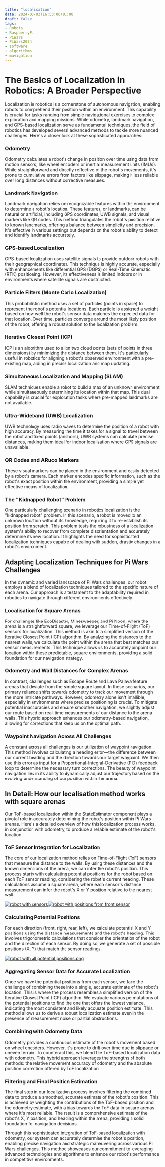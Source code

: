 ```yaml
---
title: "localisation"
date: 2024-03-03T16:53:06+01:00
draft: false
tags:
- Robots
- RaspberryPi
- PiWars
- PiWars2024
- software
- algorithms
- mavigation
---
```


# The Basics of Localization in Robotics: A Broader Perspective
Localization in robotics is a cornerstone of autonomous navigation, enabling robots to comprehend their position within an environment. This capability is crucial for tasks ranging from simple navigational exercises to complex exploration and mapping missions. While odometry, landmark navigation, and GPS-based localization serve as fundamental techniques, the field of robotics has developed several advanced methods to tackle more nuanced challenges. Here's a closer look at these sophisticated approaches:

### Odometry
Odometry calculates a robot's change in position over time using data from motion sensors, like wheel encoders or inertial measurement units (IMUs). While straightforward and directly reflective of the robot's movements, it's prone to cumulative errors from factors like slippage, making it less reliable over long distances without corrective measures.

### Landmark Navigation
Landmark navigation relies on recognizable features within the environment to determine a robot's location. These features, or landmarks, can be natural or artificial, including GPS coordinates, UWB signals, and visual markers like QR codes. This method triangulates the robot's position relative to known landmarks, offering a balance between simplicity and precision. It's effective in various settings but depends on the robot's ability to detect and identify landmarks accurately.

### GPS-based Localization
GPS-based localization uses satellite signals to provide outdoor robots with their geographical coordinates. This technique is highly accurate, especially with enhancements like differential GPS (DGPS) or Real-Time Kinematic (RTK) positioning. However, its effectiveness is limited indoors or in environments where satellite signals are obstructed.

### Particle Filters (Monte Carlo Localization)
This probabilistic method uses a set of particles (points in space) to represent the robot's potential locations. Each particle is assigned a weight based on how well the robot's sensor data matches the expected data for that location. Over time, particles converge around the most likely position of the robot, offering a robust solution to the localization problem.

### Iterative Closest Point (ICP)
ICP is an algorithm used to align two cloud points (sets of points in three dimensions) by minimizing the distance between them. It's particularly useful in robotics for aligning a robot's observed environment with a pre-existing map, aiding in precise localization and map updating.

### Simultaneous Localization and Mapping (SLAM)
SLAM techniques enable a robot to build a map of an unknown environment while simultaneously determining its location within that map. This dual capability is crucial for exploration tasks where pre-mapped landmarks are not available.

### Ultra-Wideband (UWB) Localization
UWB technology uses radio waves to determine the position of a robot with high accuracy. By measuring the time it takes for a signal to travel between the robot and fixed points (anchors), UWB systems can calculate precise distances, making them ideal for indoor localization where GPS signals are unavailable.

### QR Codes and ARuco Markers
These visual markers can be placed in the environment and easily detected by a robot's camera. Each marker encodes specific information, such as the robot's exact position within the environment, providing a simple yet effective means of localization.

### The "Kidnapped Robot" Problem
One particularly challenging scenario in robotics localization is the "kidnapped robot" problem. In this scenario, a robot is moved to an unknown location without its knowledge, requiring it to re-establish its position from scratch. This problem tests the robustness of a localization system's ability to recover from complete disorientation and accurately determine its new location. It highlights the need for sophisticated localization techniques capable of dealing with sudden, drastic changes in a robot's environment.


## Adapting Localization Techniques for Pi Wars Challenges
In the dynamic and varied landscape of Pi Wars challenges, our robot employs a blend of localization techniques tailored to the specific nature of each arena. Our approach is a testament to the adaptability required in robotics to navigate through different environments effectively.

### Localisation for Square Arenas
For challenges like EcoDisaster, Minesweeper, and Pi Noon, where the arena is a straightforward square, we leverage our Time-of-Flight (ToF) sensors for localization. This method is akin to a simplified version of the Iterative Closest Point (ICP) algorithm. By analyzing the distances to the nearest walls, we calculate the point within the arena that best matches our sensor measurements. This technique allows us to accurately pinpoint our location within these predictable, square environments, providing a solid foundation for our navigation strategy.

### Odometry and Wall Distances for Complex Arenas
In contrast, challenges such as Escape Route and Lava Palava feature arenas that deviate from the simple square layout. In these scenarios, our primary reliance shifts towards odometry to track our movement through the more intricate pathways. However, odometry alone isn't infallible, especially in environments where precise positioning is crucial. To mitigate potential inaccuracies and ensure smoother navigation, we slightly adjust our route based on real-time measurements of our distance to the arena walls. This hybrid approach enhances our odometry-based navigation, allowing for corrections that keep us on the optimal path.

### Waypoint Navigation Across All Challenges
A constant across all challenges is our utilization of waypoint navigation. This method involves calculating a heading error—the difference between our current heading and the direction towards our target waypoint. We then use this error as input for a Proportional-Integral-Derivative (PID) feedback loop to determine the necessary turn corrections. The beauty of waypoint navigation lies in its ability to dynamically adjust our trajectory based on the evolving understanding of our position within the arena.


## In Detail: How our localisation method works with square arenas

Our ToF-based localization within the StateEstimator component plays a pivotal role in accurately determining the robot's position within Pi Wars arenas. Here's a detailed overview of how this localization process works, in conjunction with odometry, to produce a reliable estimate of the robot's location.

### ToF Sensor Integration for Localization
The core of our localization method relies on Time-of-Flight (ToF) sensors that measure the distance to the walls. By using these distances and the known dimensions of the arena, we can infer the robot's position. This process starts with calculating potential positions for the robot based on each ToF sensor reading, considering the robot's current heading. These calculations assume a square arena, where each sensor's distance measurement can infer the robot's X or Y position relative to the nearest wall.

[![robot with sensors](robot_with_sensors_sm.png "robot in an arena with 4 distance sensors")](robot_with_sensors.png)[![robot with positions from front sensor](robot_with_positions_from_front_sensor_sm.png "robot in an arena with the potential X and Y positions that can be inferred from the front sensor and the robot's heading (and accounting for the robot's length with an appropriate offset to the sensor's reading)")](robot_with_positions_from_front_sensor.png)


### Calculating Potential Positions
For each direction (front, right, rear, left), we calculate potential X and Y positions using the distance measurements and the robot's heading. This involves trigonometric calculations that consider the orientation of the robot and the direction of each sensor. By doing so, we generate a set of possible positions (X, Y) that match the sensor readings.

[![robot with all potential positions.png](robot_with_all_potential_positions_sm.png "robot in an arena with all the potential X and Y positions that can be inferred from the 4 sensors and the robot's heading. only one location is consistent with all four sensor readings")](robot_with_all_potential_positions.png)

### Aggregating Sensor Data for Accurate Localization
Once we have the potential positions from each sensor, we face the challenge of combining these into a single, accurate estimate of the robot's location. This is where the process resembles a simplified version of the Iterative Closest Point (ICP) algorithm. We evaluate various permutations of the potential positions to find the one that offers the lowest variance, indicating the most consistent and likely accurate position estimate. This method allows us to derive a robust localization estimate even in the presence of measurement noise or partial obstructions.

### Combining with Odometry Data
Odometry provides a continuous estimate of the robot's movement based on wheel encoders. However, it's prone to drift over time due to slippage or uneven terrain. To counteract this, we blend the ToF-based localization data with odometry. This hybrid approach leverages the strengths of both methods: the relative movement accuracy of odometry and the absolute position correction offered by ToF localization.

### Filtering and Final Position Estimation
The final step in our localization process involves filtering the combined data to produce a smoothed, accurate estimate of the robot's position. This is achieved by weighting the contributions of the ToF-based position and the odometry estimate, with a bias towards the ToF data in square arenas where it's most reliable. The result is a comprehensive estimate of the robot's X, Y position, and heading within the arena, providing a solid foundation for navigation decisions.

Through this sophisticated integration of ToF-based localization with odometry, our system can accurately determine the robot's position, enabling precise navigation and strategic maneuvering across various Pi Wars challenges. This method showcases our commitment to leveraging advanced technologies and algorithms to enhance our robot's performance in competitive environments.